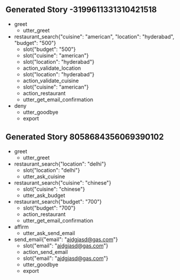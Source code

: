 ## Generated Story -3199611331310421518
* greet
    - utter_greet
* restaurant_search{"cuisine": "american", "location": "hyderabad", "budget": "500"}
    - slot{"budget": "500"}
    - slot{"cuisine": "american"}
    - slot{"location": "hyderabad"}
    - action_validate_location
    - slot{"location": "hyderabad"}
    - action_validate_cuisine
    - slot{"cuisine": "american"}
    - action_restaurant
    - utter_get_email_confirmation
* deny
    - utter_goodbye
    - export

## Generated Story 8058684356069390102
* greet
    - utter_greet
* restaurant_search{"location": "delhi"}
    - slot{"location": "delhi"}
    - utter_ask_cuisine
* restaurant_search{"cuisine": "chinese"}
    - slot{"cuisine": "chinese"}
    - utter_ask_budget
* restaurant_search{"budget": "700"}
    - slot{"budget": "700"}
    - action_restaurant
    - utter_get_email_confirmation
* affirm
    - utter_ask_send_email
* send_email{"email": "ajdgjasd@gas.com"}
    - slot{"email": "ajdgjasd@gas.com"}
    - action_send_email
    - slot{"email": "ajdgjasd@gas.com"}
    - utter_goodbye
    - export

